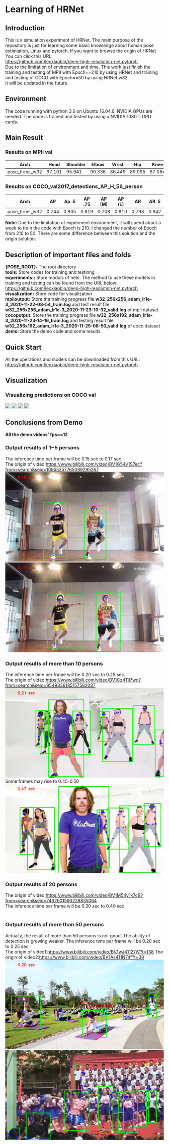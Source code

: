 # Learning of HRNet
## Introduction
This is a simulation experiment of HRNet. The main purpose of the repository is just for learning some basic knowledge about human pose estimiation, Linux and pytorch. 
If you want to browse the origin of HRNet
You can click this URL:<br>https://github.com/leoxiaobin/deep-high-resolution-net.pytorch<br>
Due to the limitation of environment and time. This work just finish the training and testing of MPII with Epoch==210 by using HRNet and training and testing of COCO with Epoch==50 by using HRNet w32.<br>It will be updated in the future.

Environment
---
The code running with python 3.6 on Ubuntu 16.04.6. NVIDIA GPUs are needed. The code is trained and tested by using a NVIDIA 1080Ti GPU cards.

Main Result
---
### Results on MPII val
 | Arch | Head | Shoulder | Elbow | Wrist | Hip | Knee | Ankle | Mean | Mean@0.1 |
 |---|---|---|---|---|---|---|---|---|---|
 | pose_hrnet_w32 | 97.101 | 95.941 | 90.336 | 86.449 | 89.095 | 87.084 | 83.278 | 90.330 | 37.702 |
### Results on COCO_val2017_detections_AP_H_56_person
 | Arch | AP | Ap .5 | AP .75 | AP (M) | AP (L) | AR | AR .5 | AR .75 | AR (M) | AR (L) |
 |---|---|---|---|---|---|---|---|---|---|---|
 | pose_hrnet_w32 | 0.744 | 0.905 | 0.819 | 0.708 | 0.810 | 0.798 | 0.942 | 0.865 | 0.757 | 0.858 |
 
 **Note:**
 Due to the limitation of experiment environment, it will spend about a week to train the code with Epoch is 210. I changed the number of Epoch from 210 to 50. There are some difference between this solution and the origin solution.
 
Description of important files and folds
---
**{POSE_ROOT}:** The root directory<br>**tools:** Store codes for training and testinng<br>**experiments::** Store modols of nets. The method to use these models in training and testing can be found from the URL below:<br>https://github.com/leoxiaobin/deep-high-resolution-net.pytorch<br>**visualization:** Store code for visualization<br>**mpiioutput:** Store the training progress file **w32_256x256_adam_lr1e-3_2020-11-22-08-54_train.log** and test result file **w32_256x256_adam_lr1e-3_2020-11-23-10-32_valid.log** of mpii dataset<br>**cocoputput:** Store the training progress file **w32_256x192_adam_lr1e-3_2020-11-23-14-16_train.log** and testing result file **w32_256x192_adam_lr1e-3_2020-11-25-08-50_valid.log** pf coco dataset<br>**demo:** Store the demo code and some results.

## Quick Start
All the operations and models can be downloaded from this URL:
https://github.com/leoxiaobin/deep-high-resolution-net.pytorch

## Visualization
### Visualizing predictions on COCO val
![](https://github.com/a962097364/LearningofHRNet/blob/main/%7BPOSE_ROOT%7D/figure/resultsscore_584_id_12639_000000012639.png)
![](https://github.com/a962097364/LearningofHRNet/blob/main/%7BPOSE_ROOT%7D/figure/resultsscore_614_id_138639_000000138639.png)
![](https://github.com/a962097364/LearningofHRNet/blob/main/%7BPOSE_ROOT%7D/figure/resultsscore_734_id_3156_000000003156.png)
![](https://github.com/a962097364/LearningofHRNet/blob/main/%7BPOSE_ROOT%7D/figure/resultsscore_846_id_64718_000000064718.png)

## Conclusions from Demo 
**All the demo videos' fps==12**<br>
### Output results of 1~5 persons
The inference time per frame will be 0.15 sec to 0.17 sec.<br>
The origin of video:https://www.bilibili.com/video/BV1G54y1S7ec?from=search&seid=10955257765089295267
![](https://github.com/a962097364/Learning-of-HRNet/blob/main/%7BPOSE_ROOT%7D/demo/1.png)
![](https://github.com/a962097364/Learning-of-HRNet/blob/main/%7BPOSE_ROOT%7D/demo/2.png)
### Output results of more than 10 persons
The inference time per frame will be 0.20 sec to 0.25 sec.<br>
The origin of video:https://www.bilibili.com/video/BV1Cz411i7wd?from=search&seid=9549336185157582037
![](https://github.com/a962097364/Learning-of-HRNet/blob/main/%7BPOSE_ROOT%7D/demo/3.png)
Some frames may rise to 0.45-0.50
![](https://github.com/a962097364/Learning-of-HRNet/blob/main/%7BPOSE_ROOT%7D/demo/5.png)
### Output results of 20 persons
The origin of video:https://www.bilibili.com/video/BV1M54y1k7cB?from=search&seid=7462601590228835064<br>
The inference time per frame will be 0.30 sec to 0.40 sec.<br>
![]()
### Output results of more than 50 persons
Actually, the result of more than 50 persons is not good. The ability of detection is growing weaker.
The inference time per frame will be 0.20 sec to 0.25 sec.<br>
The origin of video1:https://www.bilibili.com/video/BV1wJ41127jV?t=138
The origin of video2:https://www.bilibili.com/video/BV1As411N74f?t=38
![](https://github.com/a962097364/Learning-of-HRNet/blob/main/%7BPOSE_ROOT%7D/demo/6.png)
![](https://github.com/a962097364/Learning-of-HRNet/blob/main/%7BPOSE_ROOT%7D/demo/9.png)

